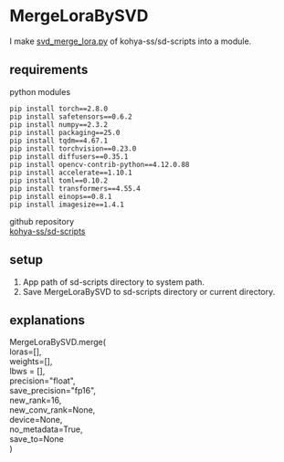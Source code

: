# MergeLoraBySVD
I make [svd_merge_lora.py](https://github.com/kohya-ss/sd-scripts/blob/main/networks/svd_merge_lora.py) of kohya-ss/sd-scripts into a module.
## requirements
python modules
```
pip install torch==2.8.0
pip install safetensors==0.6.2
pip install numpy==2.3.2
pip install packaging==25.0
pip install tqdm==4.67.1
pip install torchvision==0.23.0
pip install diffusers==0.35.1
pip install opencv-contrib-python==4.12.0.88
pip install accelerate==1.10.1
pip install toml==0.10.2
pip install transformers==4.55.4
pip install einops==0.8.1
pip install imagesize==1.4.1
```
github repository  
[kohya-ss/sd-scripts](https://github.com/kohya-ss/sd-scripts)
## setup
1. App path of sd-scripts directory to system path.
2. Save MergeLoraBySVD to sd-scripts directory or current directory.
## explanations
MergeLoraBySVD.merge(  
    loras=[],  
    weights=[],  
    lbws = [],  
    precision="float",  
    save_precision="fp16",  
    new_rank=16,  
    new_conv_rank=None,  
    device=None,  
    no_metadata=True,  
    save_to=None  
)
